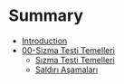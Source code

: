 # Summary

* [Introduction](README.md)
* [00-Sizma Testi Temelleri](00-Sizma-Testi-Temelleri/README.md)
   * [Sızma Testi Temelleri](00-Sizma-Testi-Temelleri/00-Sızma-Testi-Temelleri.md)
   * [Saldırı Aşamaları](00-Sizma-Testi-Temelleri/01-Saldırı-Aşamaları.md)

